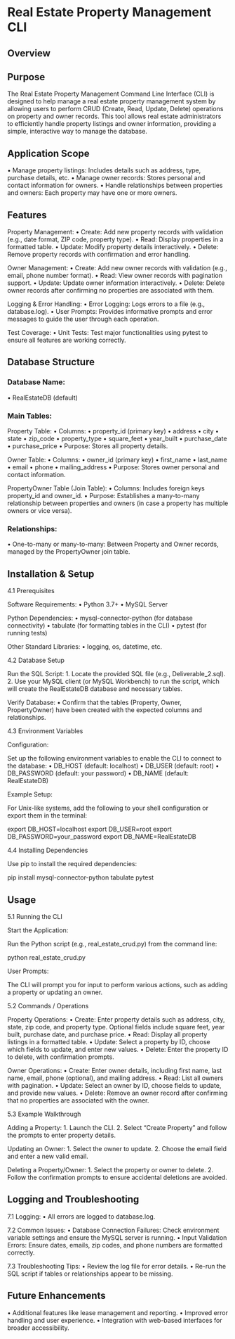 # Real Estate Property Management CLI

## Overview

## Purpose

The Real Estate Property Management Command Line Interface (CLI) is designed to help manage a real estate property management system by allowing users to perform CRUD (Create, Read, Update, Delete) operations on property and owner records. This tool allows real estate administrators to efficiently handle property listings and owner information, providing a simple, interactive way to manage the database.

## Application Scope
•	Manage property listings: Includes details such as address, type, purchase details, etc.
•	Manage owner records: Stores personal and contact information for owners.
•	Handle relationships between properties and owners: Each property may have one or more owners.

## Features

Property Management:
	•	Create: Add new property records with validation (e.g., date format, ZIP code, property type).
	•	Read: Display properties in a formatted table.
	•	Update: Modify property details interactively.
	•	Delete: Remove property records with confirmation and error handling.

Owner Management:
	•	Create: Add new owner records with validation (e.g., email, phone number format).
	•	Read: View owner records with pagination support.
	•	Update: Update owner information interactively.
	•	Delete: Delete owner records after confirming no properties are associated with them.

Logging & Error Handling:
	•	Error Logging: Logs errors to a file (e.g., database.log).
	•	User Prompts: Provides informative prompts and error messages to guide the user through each operation.

Test Coverage:
	•	Unit Tests: Test major functionalities using pytest to ensure all features are working correctly.

## Database Structure

### Database Name:
•	RealEstateDB (default)

### Main Tables:

Property Table:
	•	Columns:
	•	property_id (primary key)
	•	address
	•	city
	•	state
	•	zip_code
	•	property_type
	•	square_feet
	•	year_built
	•	purchase_date
	•	purchase_price
	•	Purpose: Stores all property details.

Owner Table:
	•	Columns:
	•	owner_id (primary key)
	•	first_name
	•	last_name
	•	email
	•	phone
	•	mailing_address
	•	Purpose: Stores owner personal and contact information.

PropertyOwner Table (Join Table):
	•	Columns: Includes foreign keys property_id and owner_id.
	•	Purpose: Establishes a many-to-many relationship between properties and owners (in case a property has multiple owners or vice versa).

### Relationships:
•	One-to-many or many-to-many: Between Property and Owner records, managed by the PropertyOwner join table.

## Installation & Setup

4.1 Prerequisites

Software Requirements:
	•	Python 3.7+
	•	MySQL Server

Python Dependencies:
	•	mysql-connector-python (for database connectivity)
	•	tabulate (for formatting tables in the CLI)
	•	pytest (for running tests)

Other Standard Libraries:
	•	logging, os, datetime, etc.

4.2 Database Setup

Run the SQL Script:
	1.	Locate the provided SQL file (e.g., Deliverable_2.sql).
	2.	Use your MySQL client (or MySQL Workbench) to run the script, which will create the RealEstateDB database and necessary tables.

Verify Database:
	•	Confirm that the tables (Property, Owner, PropertyOwner) have been created with the expected columns and relationships.

4.3 Environment Variables

Configuration:

Set up the following environment variables to enable the CLI to connect to the database:
	•	DB_HOST (default: localhost)
	•	DB_USER (default: root)
	•	DB_PASSWORD (default: your password)
	•	DB_NAME (default: RealEstateDB)

Example Setup:

For Unix-like systems, add the following to your shell configuration or export them in the terminal:

export DB_HOST=localhost
export DB_USER=root
export DB_PASSWORD=your_password
export DB_NAME=RealEstateDB

4.4 Installing Dependencies

Use pip to install the required dependencies:

pip install mysql-connector-python tabulate pytest

## Usage

5.1 Running the CLI

Start the Application:

Run the Python script (e.g., real_estate_crud.py) from the command line:

python real_estate_crud.py

User Prompts:

The CLI will prompt you for input to perform various actions, such as adding a property or updating an owner.

5.2 Commands / Operations

Property Operations:
	•	Create: Enter property details such as address, city, state, zip code, and property type. Optional fields include square feet, year built, purchase date, and purchase price.
	•	Read: Display all property listings in a formatted table.
	•	Update: Select a property by ID, choose which fields to update, and enter new values.
	•	Delete: Enter the property ID to delete, with confirmation prompts.

Owner Operations:
	•	Create: Enter owner details, including first name, last name, email, phone (optional), and mailing address.
	•	Read: List all owners with pagination.
	•	Update: Select an owner by ID, choose fields to update, and provide new values.
	•	Delete: Remove an owner record after confirming that no properties are associated with the owner.

5.3 Example Walkthrough

Adding a Property:
	1.	Launch the CLI.
	2.	Select “Create Property” and follow the prompts to enter property details.

Updating an Owner:
	1.	Select the owner to update.
	2.	Choose the email field and enter a new valid email.

Deleting a Property/Owner:
	1.	Select the property or owner to delete.
	2.	Follow the confirmation prompts to ensure accidental deletions are avoided.

## Logging and Troubleshooting

7.1 Logging:
	•	All errors are logged to database.log.

7.2 Common Issues:
	•	Database Connection Failures: Check environment variable settings and ensure the MySQL server is running.
	•	Input Validation Errors: Ensure dates, emails, zip codes, and phone numbers are formatted correctly.

7.3 Troubleshooting Tips:
	•	Review the log file for error details.
	•	Re-run the SQL script if tables or relationships appear to be missing.

## Future Enhancements
•	Additional features like lease management and reporting.
•	Improved error handling and user experience.
•	Integration with web-based interfaces for broader accessibility.
